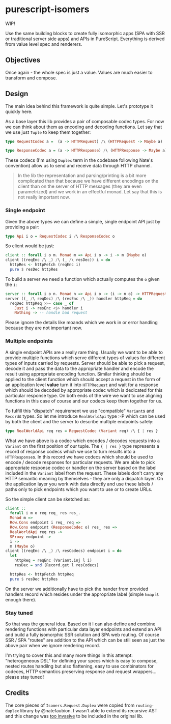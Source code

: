 # purescript-isomers

WIP!

Use the same building blocks to create fully isomorphic apps (SPA with SSR or traditional server side apps) and APIs in PureScript. Everything is derived from value level spec and renderers.

## Objectives

Once again - the whole spec is just a value. Values are much easier to transform and compose.

## Design

The main idea behind this framework is quite simple. Let's prototype it quickly here.

As a base layer this lib provides a pair of composable codec types. For now we can think about them as encoding and decoding functions. Let say that we use just `Tuple` to keep them together:

```purescript
type RequestCodec a =  (a -> HTTPRequest) /\ (HTTPRequest -> Maybe a)

type ResponseCodec a = (a -> HTTPResponse) /\ (HTTPResponse -> Maybe a)
```

These codecs (I'm using `Duplex` term in the codebase following Nate's convention) allow us to send and receive data through HTTP channel.

> In the lib the representation and parsing/printing is a bit more complicated than that because we have different encodings on the client than on the server of HTTP messages (they are even parametrized) and we work in an effectful monad. Let say that this is not really important now.

### Single endpoint

Given the above types we can define a simple, single endpoint API just by providing a pair:

```purescript
type Api i o = RequestCodec i /\ ResponseCodec o
```

So client would be just:

```purescript
client :: forall i o m. Monad m => Api i o -> i -> m (Maybe o)
client ((reqEnc /\ _) /\ (_ /\ resDec)) i = do
  httpRes <- httpFetch (reqEnc i)
  pure $ resDec httpRes
```

To build a server we need a function which actually computes the `o` given the `i`:

```purescript
server :: forall i o n. Monad n => Api i o -> (i -> n o) -> HTTPRequest -> n HTTPResponse
server ((_ /\ reqDec) /\ (resEnc /\ _)) handler httpReq = do
  reqDec httpReq >>= case _ of
    Just i -> resEnc <$> handler i
    Nothing -> -- handle bad request
```

Please ignore the details like moands which we work in or error handling because they are not important now.

### Multiple endpoints

A single endpoint APIs are a really rare thing. Usually we want to be able to provide multiple functions which serve different types of values for different types of inputs carried by requests. Server should be able to pick a request, decode it and pass the data to the appropriate handler and encode the result using appropriate encoding function. Similar thinking should be applied to the client function which should accept a request in the form of an application level **value** turn it into `HTTPRequest` and wait for a response which should be decoded by appropriate codec which is dedicated for this particular response type. On both ends of the wire we want to use aligning functions in this case of course and our codecs keep them together for us.

To fulfill this "dispatch" requirement we use "compatible" `Variant`s and `Record`s types. So let me introduce `RealWorldApi` type :-P which can be used by both the client and the server to describe multiple endpoints safely:

```purescript
type RealWorldApi req res = RequestCodec (Variant req) /\ { | res }
```

What we have above is a codec which encodes / decodes requests into a `Variant` on the first position of our tuple. The `{ | res }` type represents a record of response codecs which we use to turn results into a `HTTPResponse`s. In this record we have codecs which should be used to encode / decode responses for particular requests. We are able to pick appropriate response codec or handler on the server based on the label included in the `Variant` label from the request. These labels don't carry any HTTP semantic meaning by themselves - they are only a dispatch layer. On the application layer you work with data directly and use these labels / paths only to pick endpoints which you want to use or to create URLs.

So the simple client can be sketched as:

```purescript
client ::
  forall i m o req req_ res res_.
  Monad m =>
  Row.Cons endpoint i req_ req =>
  Row.Cons endpoint (ResponseCodec o) res_ res =>
  RealWorldApi req res ->
  SProxy endpoint ->
  i ->
  m (Maybe o)
client ((reqEnc /\ _) /\ resCodecs) endpoint i = do
  let
    httpReq = reqEnc (Variant.inj l i)
    resDec = snd (Record.get l resCodecs)

  httpRes <- httpFetch httpReq
  pure $ resDec httpRes
```

On the server we additionally have to pick the hander from provided handlers record which resides under the appropriate label (simple `hmap` is enough there).

### Stay tuned

So that was the general idea. Based on it I can also define and combine rendering functions with particular data layer endpoints and extend an API and build a fully isomorphic SSR solution and SPA web routing. Of course SSR / SPA "routes" are addition to the API which can be still seen as just the above pair when we ignore rendering record.

I'm trying to cover this and many more things in this attempt: "heterogeneous DSL" for defining your specs which is easy to compose, nested routes handilng but also flattening, easy to use combinators for codeces, HTTP semantics preserving response and request wrappers... please stay tuned!


## Credits

The core pieces of `Isomers.Request.Duplex` were copied from `routing-duplex` library by @natefaubion. I wasn't able to extend its recursive AST and this change was [too invasive](https://github.com/natefaubion/purescript-routing-duplex/issues/19) to be included in the original lib.


